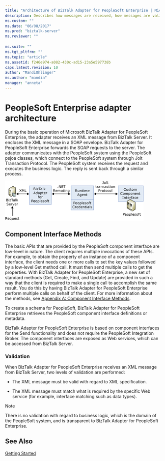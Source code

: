 ```yaml
---
title: "Architecture of BizTalk Adapter for PeopleSoft Enterprise | Microsoft Docs"
description: Describes how messages are received, how messages are validates, and provides info on the component interface methods when using the PeopleSoft adapter with BizTalk Server
ms.custom: ""
ms.date: "06/08/2017"
ms.prod: "biztalk-server"
ms.reviewer: ""

ms.suite: ""
ms.tgt_pltfrm: ""
ms.topic: "article"
ms.assetid: f246e974-a082-430c-ad15-23a5e597738b
caps.latest.revision: 10
author: "MandiOhlinger"
ms.author: "mandia"
manager: "anneta"
---
```

# PeopleSoft Enterprise adapter architecture
During the basic operation of Microsoft BizTalk Adapter for PeopleSoft Enterprise, the adapter receives an XML message from BizTalk Server. It encloses the XML message in a SOAP envelope. BizTalk Adapter for PeopleSoft Enterprise forwards the SOAP requests to the server. The adapter communicates with the PeopleSoft system using the PeopleSoft psjoa classes, which connect to the PeopleSoft system through Jolt Transaction Protocol. The PeopleSoft system receives the request and executes the business logic. The reply is sent back through a similar process.  
  
 ![](../core/media/psadapter-01-architecture.gif "PSAdapter_01_Architecture")  

  
## Component Interface Methods  
 The basic APIs that are provided by the PeopleSoft component interface are low-level in nature. The client requires multiple invocations of these APIs. For example, to obtain the property of an instance of a component interface, the client needs one or more calls to set the key values followed by a low-level Get method call. It must then send multiple calls to get the properties. With BizTalk Adapter for PeopleSoft Enterprise, a new set of standard methods (Get, Create, Find, and Update) are provided in such a way that the client is required to make a single call to accomplish the same result. You do this by having BizTalk Adapter for PeopleSoft Enterprise perform multiple calls on behalf of the client. For more information about the methods, see [Appendix A: Component Interface Methods](../core/appendix-a-component-interface-methods.md).  
  
 To create a schema for PeopleSoft, BizTalk Adapter for PeopleSoft Enterprise retrieves the PeopleSoft component interface definitions or metadata.  
  
 BizTalk Adapter for PeopleSoft Enterprise is based on component interfaces for the Send functionality and does not require the PeopleSoft Integration Broker. The component interfaces are exposed as Web services, which can be accessed from BizTalk Server.  
  
### Validation  
 When BizTalk Adapter for PeopleSoft Enterprise receives an XML message from BizTalk Server, two levels of validation are performed:  
  
-   The XML message must be valid with regard to XML specification.  
  
-   The XML message must match what is required by the specific Web service (for example, interface matching such as data types).  
  
> [!NOTE]
>  There is no validation with regard to business logic, which is the domain of the PeopleSoft system, and is transparent to BizTalk Adapter for PeopleSoft Enterprise.  
  
## See Also  
 [Getting Started](../core/getting-started-with-biztalk-adapter-for-peoplesoft-enterprise.md)   